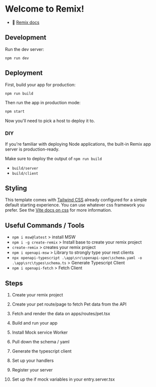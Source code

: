 # Welcome to Remix!

- 📖 [Remix docs](https://remix.run/docs)

## Development

Run the dev server:

```shellscript
npm run dev
```

## Deployment

First, build your app for production:

```sh
npm run build
```

Then run the app in production mode:

```sh
npm start
```

Now you'll need to pick a host to deploy it to.

### DIY

If you're familiar with deploying Node applications, the built-in Remix app server is production-ready.

Make sure to deploy the output of `npm run build`

- `build/server`
- `build/client`

## Styling

This template comes with [Tailwind CSS](https://tailwindcss.com/) already configured for a simple default starting experience. You can use whatever css framework you prefer. See the [Vite docs on css](https://vitejs.dev/guide/features.html#css) for more information.


## Useful Commands / Tools
- `npm i msw@latest` > install MSW
- `npm i -g create-remix` > Install base to create your remix project
- `create-remix` > creates your remix project
- `npm i openapi-msw` > Library to strongly type your rest clients
- `npx openapi-typescript .\app\src\openapi-spec\schema.yaml -o .\app\src\types\schema.ts` > Generate Typescript Client
- `npm i openapi-fetch` > Fetch Client

## Steps

1. Create your remix project 
2. Create your pet route/page to fetch Pet data from the API
3. Fetch and render the data on apps/routes/pet.tsx
4. Build and run your app

5. Install Mock service Worker
6. Pull down the schema / yaml
7. Generate the typescript client
8. Set up your handlers
9. Register your server 
10. Set up the if mock variables in your entry.server.tsx
